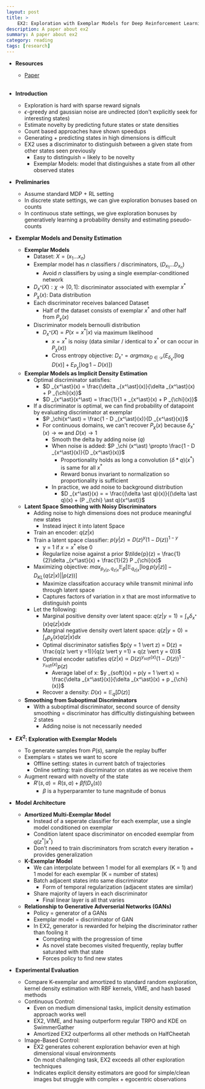```yaml
---
layout: post
title: >
    EX2: Exploration with Exemplar Models for Deep Reinforcement Learning
description: A paper about ex2
summary: A paper about ex2
category: reading
tags: [research]
---
```


* **Resources**
    - [Paper](https://arxiv.org/abs/1703.01260)
<br><br/>

* **Introduction**
    * Exploration is hard with sparse reward signals
    * $\epsilon$-greedy and gaussian noise are undirected (don't explicitly seek for interesting states)
    * Estimate novelty by predicting future states or state densities
    * Count based approaches have shown speedups
    * Generating + predicting states in high dimensions is difficult
    * EX2 uses a discriminator to distinguish between a given state from other states seen previously
        * Easy to distinguish = likely to be novelty
        * Exemplar Models: model that distinguishes a state from all other observed states
* **Preliminaries**
    * Assume standard MDP + RL setting
    * In discrete state settings, we can give exploration bonuses based on counts
    * In continuous state settings, we give exploration bonuses by generatively learning a probability density and estimating pseudo-counts
* **Exemplar Models and Density Estimation**
    * **Exemplar Models**
        * Dataset: $X = (x_1 \dots x_n)$
        * Exemplar model has $n$ classifiers / discriminators, $(D _{x_1} \dots D _{x_n})$
            * Avoid $n$ classifiers by using a single exemplar-conditioned network
        * $D _{x^\ast}(X) : \chi \rightarrow [0,1]$: discriminator associated with exemplar $x^\ast$
        * $P _{\chi}(x)$: Data distribution
        * Each discriminator receives balanced Dataset  
            * Half of the dataset consists of exemplar $x^\ast$ and other half from $P _{\chi}(x)$
        * Discriminator models bernoulli distribution
            * $D _{x^\ast}(X)  = P(x = x^\ast \vert x)$ via maximum likelihood
                * $x = x^\ast$ is noisy (data similar / identical to $x^\ast$ or can occur in $P _{\chi}(x)$)
                * Cross entropy objective: $D _{x^\ast} = argmax _{D \in \mathcal{D}}(E _{\delta _{x^\ast}}[\log D(x)] + E _{P_\chi}[\log 1 - D(x)])$
    * **Exemplar Models as Implicit Density Estimation**
        * Optimal discriminator satisfies:
            * $D _{x^\ast}(x) = \frac{\delta _{x^\ast}(x)}{\delta _{x^\ast}(x) + P _{\chi}(x)}$
            * $D _{x^\ast}(x^\ast) = \frac{1}{1 + _{x^\ast}(x) + P _{\chi}(x)}$
        * If a discriminator is optimal, we can find probability of datapoint by evaluating discriminator at exemplar
            * $P _\chi(x^\ast) = \frac{1 - D _{x^\ast}(x)}{D _{x^\ast}(x)}$
            * For continuous domains, we can't recover $P _{\chi}(x)$ because $\delta _{x^\ast}(x) \rightarrow \infty$ and $D(x) \rightarrow 1$
                * Smooth the delta by adding noise ($q$)
                * When noise is added: $P _\chi (x^\ast) \propto \frac{1 - D _{x^\ast}(x)}{D _{x^\ast}(x)}$
                    * Proportionality holds as long a convolution $(\delta \ast q)(x^\ast)$ is same for all $x^\ast$
                    * Reward bonus invariant to normalization so proportionality is sufficient
                * In practice, we add noise to background distribution
                    * $D _{x^\ast}(x) = = \frac{(\delta \ast q)(x)}{(\delta \ast q)(x) + (P _{\chi} \ast q)(x^\ast)}$
    * **Latent Space Smoothing with Noisy Discriminators**
        * Adding noise to high dimensions does not produce meaningful new states
            * Instead inject it into latent Space
        * Train an encoder: $q(z \vert x)$
        * Train a latent space classifier: $p(y \vert z) = D(z)^y(1 - D(z))^{1- y}$
            * y = 1 if $x = x^\ast$ else 0
            * Regularlize noise against a prior
                $\tilde{p}(z) = \frac{1}{2}\delta _{x^\ast}(x) + \frac{1}{2} P _{\chi}(x)$
        * Maximizing objective: $max _{p _{y \vert z}, q _{z \vert x}} \mathbb{E} _{\tilde{p}}[\mathbb{E} _{q _{z \vert x}}[\log p(y \vert z)] - D _{KL}(q (z \vert x)\vert \vert p(z))]$
            * Maximize classifcation accuracy while transmit minimal info through latent space
            * Captures factors of variation in $x$ that are most informative to distinguish points
        * Let the following:
            * Marginal positive density over latent space: $q(z \vert y = 1) = \int_x \delta _{x^\ast}(x) q(z \vert x)dx$
            * Marginal negative density overt latent space: $q(z \vert y = 0) = \int_x p _{\chi}(x) q(z \vert x)dx$
            * Optimal discriminator satisfies $p(y = 1 \vert z) = D(z) = \frac{q(z \vert y =1)}{q(z \vert y =1) + q(z \vert y = 0)}$
            * Optimal encoder satisfies $q(z \vert x) \propto D(z)^{y _{soft}(x)}(1 - D(z))^{1 - y _{soft}(x)}p(z)$
                * Average label of x: $y _{soft}(x) = p(y = 1 \vert x) = \frac{\delta _{x^\ast}(x)}{\delta _{x^\ast}(x) + p _{\chi}(x)}$
            * Recover a density: $D(x) = \mathbb{E}_q [D(z)]$
    * **Smoothing from Suboptimal Discriminators**
        * With a suboptimal discriminator, second source of density smoothing = discriminator has difficultly distinguishing between 2 states
            * Adding noise is not necessarily needed
* **$EX^2$: Exploration with Exemplar Models**
    * To generate samples from $P(s)$, sample the replay buffer
    * Exemplars = states we want to score 
        * Offline setting: states in current batch of trajectories
        * Online setting: train discriminator on states as we receive them
    * Augment reward with novelty of the state
        * $R'(s,a) = R(s,a) + \beta f(D _{s}(s))$
            * $\beta$ is a hyperparamter to tune magnitude of bonus
* **Model Architecture**
    * **Amortized Multi-Exemplar Model**
        * Instead of a seperate classifier for each exemplar, use a single model conditioned on exemplar
        * Condition latent space discriminator on encoded exemplar from $q(z^\ast \vert x^\ast)$
        * Don't need to train discriminators from scratch every iteration + provides generalization
    * **K-Exemplar Model**
        * We can interpolate between 1 model for all exemplars (K = 1) and 1 model for each exemplar (K = number of states)
        * Batch adjacent states into same discriminator
            * Form of temporal regularization (adjacent states are similar)
        * Share majority of layers in each discriminator
            * Final linear layer is all that varies
    * **Relationship to Generative Adverserial Networks (GANs)**
        * Policy = generator of a GANs
        * Exemplar model = discriminator of GAN
        * In EX2, generator is rewarded for helping the discriminator rather than fooling it
            * Competing with the progression of time
            * As novel state becomes visited frequently, replay buffer saturated with that state
            * Forces policy to find new states
* **Experimental Evaluation**
    * Compare K-exemplar and amortized to standard random exploration, kernel density estimation with RBF kernels, VIME, and hash based methods
    * Continuous Control:
        * Even on medium dimensional tasks, implicit density estimation approach works well
        * EX2, VIME, and hasing outperform regular TRPO and KDE on SwimmerGather
        * Amortized EX2 outperforms all other methods on HalfCheetah
    * Image-Based Control:
        * EX2 generates coherent exploration behavior even at high dimensional visual environments
        * On most challenging task, EX2 exceeds all other exploration techniques
        * Indicates explicit density estimators are good for simple/clean images but struggle with complex + egocentric observations
    